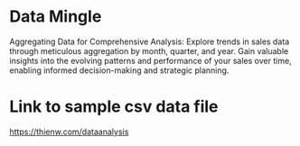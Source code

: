 # Data Mingle
Aggregating Data for Comprehensive Analysis: Explore trends in sales data through meticulous aggregation by month, quarter, and year. Gain valuable insights into the evolving patterns and performance of your sales over time, enabling informed decision-making and strategic planning.

# Link to sample csv data file
https://thienw.com/dataanalysis
